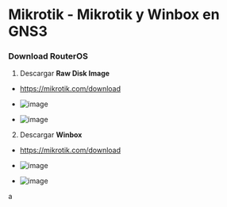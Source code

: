 # Mikrotik - Mikrotik y Winbox en GNS3

### Download RouterOS

1. Descargar **Raw Disk Image**

- https://mikrotik.com/download

- ![image](https://user-images.githubusercontent.com/94720207/177075613-69dfcf6f-7e42-494a-9975-30daa39b5012.png)

- ![image](https://user-images.githubusercontent.com/94720207/177075639-57c3d62f-0469-4844-8f45-2d8c914d36d2.png)

2. Descargar **Winbox**

- https://mikrotik.com/download

- ![image](https://user-images.githubusercontent.com/94720207/177075768-efd4212b-cdfd-4e3b-b2aa-9900ba61ec08.png)

- ![image](https://user-images.githubusercontent.com/94720207/177075801-6150f826-acff-4585-bb63-9da91e00b1d2.png)

a
